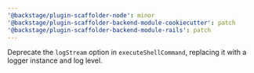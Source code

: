 ```yaml
---
'@backstage/plugin-scaffolder-node': minor
'@backstage/plugin-scaffolder-backend-module-cookiecutter': patch
'@backstage/plugin-scaffolder-backend-module-rails': patch
---
```


Deprecate the `logStream` option in `executeShellCommand`, replacing it with a logger instance and log level.
